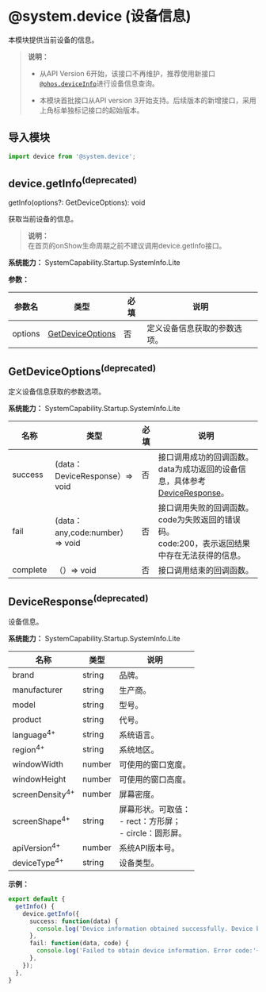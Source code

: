 # @system.device (设备信息)

本模块提供当前设备的信息。

> **说明：**
>
> - 从API Version 6开始，该接口不再维护，推荐使用新接口[`@ohos.deviceInfo`](js-apis-device-info.md)进行设备信息查询。
>
> - 本模块首批接口从API version 3开始支持。后续版本的新增接口，采用上角标单独标记接口的起始版本。

## 导入模块

```typescript
import device from '@system.device';
```

## device.getInfo<sup>(deprecated)</sup>

getInfo(options?: GetDeviceOptions): void

获取当前设备的信息。

> **说明：**<br>
> 在首页的onShow生命周期之前不建议调用device.getInfo接口。

**系统能力：** SystemCapability.Startup.SystemInfo.Lite

**参数：**

| 参数名 | 类型 | 必填 | 说明 |
| -------- | -------- | -------- | -------- |
| options | [GetDeviceOptions](#getdeviceoptions) | 否 | 定义设备信息获取的参数选项。 |

## GetDeviceOptions<sup>(deprecated)</sup>

定义设备信息获取的参数选项。

**系统能力：** SystemCapability.Startup.SystemInfo.Lite

| 名称 | 类型 | 必填 | 说明 |
| -------- | -------- | -------- | -------- |
| success | (data：DeviceResponse）=> void | 否 | 接口调用成功的回调函数。 data为成功返回的设备信息，具体参考[DeviceResponse](#deviceresponse)。|
| fail | (data：any,code:number）=> void | 否 | 接口调用失败的回调函数。 code为失败返回的错误码。<br>code:200，表示返回结果中存在无法获得的信息。|
| complete | （）=> void | 否 | 接口调用结束的回调函数。 |

## DeviceResponse<sup>(deprecated)</sup>

设备信息。

**系统能力：** SystemCapability.Startup.SystemInfo.Lite

| 名称 | 类型 | 说明 |
| -------- | -------- | -------- |
| brand | string | 品牌。 |
| manufacturer | string | 生产商。 |
| model | string | 型号。 |
| product | string | 代号。 |
| language<sup>4+</sup> | string | 系统语言。 |
| region<sup>4+</sup> | string | 系统地区。 |
| windowWidth | number | 可使用的窗口宽度。 |
| windowHeight | number | 可使用的窗口高度。 |
| screenDensity<sup>4+</sup> | number | 屏幕密度。 |
| screenShape<sup>4+</sup> | string | 屏幕形状。可取值：<br/>-&nbsp;rect：方形屏；<br/>-&nbsp;circle：圆形屏。 |
| apiVersion<sup>4+</sup> | number | 系统API版本号。 |
| deviceType<sup>4+</sup> | string | 设备类型。 |


**示例：**

```typescript
export default {    
  getInfo() {        
    device.getInfo({            
      success: function(data) {                
        console.log('Device information obtained successfully. Device brand:' + data.brand);            
      },            
      fail: function(data, code) {                
        console.log('Failed to obtain device information. Error code:'+ code + '; Error information: ' + data);            
      },        
    });    
  },
}
```